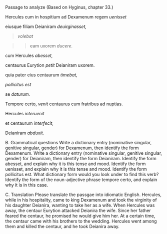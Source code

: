 Passage to analyze
(Based on Hyginus, chapter 33.)

Hercules cum in hospitium ad Dexamenum regem *uenisset*

eiusque filiam Deianiram *deuirginasset,*

> *volebat*

>> eam uxorem *ducere.*

cum Hercules *abesset,*

centaurus Eurytion *petit* Deianiram uxorem.

quia pater eius centaurum *timebat,*

*pollicitus est*

se *daturum.*

Tempore certo, *venit* centaurus cum fratribus ad nuptias.

Hercules *interuenit*

et centaurum *interfecit,*

Deianiram *abduxit.*

B. Grammatical questions
Write a dictionary entry (nominative singular, genitive singular, gender) for Dexamenum, then identify the form Dexamenum.
Write a dictionary entry (nominative singular, genitive singular, gender) for Deianiram, then identify the form Deianiram.
Identify the form abesset, and explain why it is this tense and mood.
Identify the form uenisset, and explain why it is this tense and mood.
Identify the form pollicitus est. What dictionary form would you look under to find this verb?
Identify the form of the noun-adjective phrase tempore certo, and explain why it is in this case.

C. Translation
Please translate the passgae into idiomatic English.
Hercules, while in his hospitality, came to king Dexamenum and took the virginity of his daughter Deianira, wanting to take her as a wife. When Hercules was away, the centaur Eurytion attacked Deianira the wife. Since her father feared the centaur, he promised he would give him her. At a certain time, the centaur came with his brothers to the wedding. Hercules went among them and killed the centaur, and he took Deianira away.
